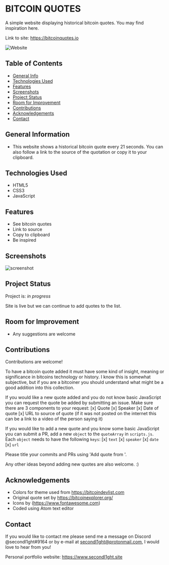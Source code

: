 # BITCOIN QUOTES

A simple website displaying historical bitcoin quotes. You may find inspiration here.

Link to site: https://bitcoinquotes.io

![Website](https://img.shields.io/website?style=flat-square&url=https%3A%2F%2Fbitcoinquotes.io)

## Table of Contents

-   [General Info](#general-information)
-   [Technologies Used](#technologies-used)
-   [Features](#features)
-   [Screenshots](#screenshots)
-   [Project Status](#project-status)
-   [Room for Improvement](#room-for-improvement)
-   [Contributions](#contributions)
-   [Acknowledgements](#acknowledgements)
-   [Contact](#contact)

## General Information

-   This website shows a historical bitcoin quote every 21 seconds. You can also follow a link to the source of the quotation or copy it to your clipboard.

## Technologies Used

-   HTML5
-   CSS3
-   JavaScript

## Features

-   See bitcoin quotes
-   Link to source
-   Copy to clipboard
-   Be inspired

## Screenshots

![screenshot](./images/screenshot.png)

## Project Status

Project is: _in progress_

Site is live but we can continue to add quotes to the list.

## Room for Improvement

-   Any suggestions are welcome

## Contributions

Contributions are welcome!

To have a bitcoin quote added it must have some kind of insight, meaning or significance in bitcoins technology or history. I know this is somewhat subjective, but if you are a bitcoiner you should understand what might be a good addition into this collection.

If you would like a new quote added and you do not know basic JavaScript you can request the quote be added by submitting an issue. Make sure there are 3 components to your request:
[x] Quote
[x] Speaker
[x] Date of quote
[x] URL to source of quote (if it was not posted on the internet this can be a link to a video of the person saying it)

If you would like to add a new quote and you know some basic JavaScript you can submit a PR, add a new `object` to the `quoteArray` in `scripts.js`. Each `object` needs to have the following `keys`:
[x] `text`
[x] `speaker`
[x] `date`
[x] `url`

Please title your commits and PRs using 'Add quote from <speaker>'.

Any other ideas beyond adding new quotes are also welcome. :)

## Acknowledgements

-   Colors for theme used from https://bitcoindevlist.com
-   Original quote set by https://bitcoinexplorer.org/
-   Icons by (<https://www.fontawesome.com>)
-   Coded using Atom text editor

## Contact

If you would like to contact me please send me a message on Discord @secondl1ght#9164 or by e-mail at secondl1ght@protonmail.com, I would love to hear from you!

Personal portfolio website: <https://www.secondl1ght.site>
